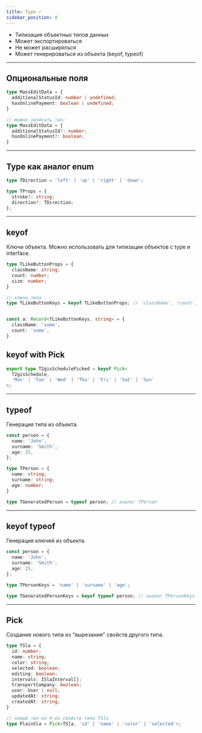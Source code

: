 ```yaml
---
title: Type ✓
sidebar_position: 8
---
```


- Типизация объектных типов данных
- Может экспортироваться
- Не может расширяться
- Может генерироваться из объекта (keyof, typeof)

---

## Опциональные поля

```ts
type MassEditData = {
  additionalStatusId: number | undefined;
  hasOnlinePayment: boolean | undefined;
}

// можно записать так:
type MassEditData = {
  additionalStatusId?: number;
  hasOnlinePayment?: boolean;
}
```

---

## Type как аналог enum

```ts
type TDirection = 'left' | 'up' | 'right' | 'down';

type TProps = {
  stroke?: string;
  direction?: TDirection;
};
```

---

## keyof 

Ключи объекта. Можно использовать для типизации объектов с type и interface.

```ts
type TLikeButtonProps = {
  className: string;
  count: number;
  size: number;
}

// ключи типа
type TLikeButtonKeys = keyof TLikeButtonProps; // 'className', 'count', 'size'


const a: Record<TLikeButtonKeys, string> = {
  className: 'some',
  count: 'some',
}
```

## keyof with Pick

```ts
export type T2gisSchedulePicked = keyof Pick<
  T2gisSchedule,
  'Mon' | 'Tue' | 'Wed' | 'Thu' | 'Fri' | 'Sat' | 'Sun'
>;
```

---

## typeof

Генерация типа из объекта.

```ts
const person = {
  name: 'John',
  surname: 'Smith',
  age: 25,
};

type TPerson = {
  name: string;
  surname: string;
  age: number;
}

type TGeneratedPerson = typeof person; // аналог TPerson
```

---

## keyof typeof

Генерация ключей из объекта.

```ts
const person = {
  name: 'John',
  surname: 'Smith',
  age: 25,
};

type TPersonKeys = 'name' | 'surname' | 'age';

type TGeneratedPersonKeys = keyof typeof person; // аналог TPersonKeys (ключи типа или интерфейса)
```

---

## Pick

Создание нового типа из "вырезания" свойств другого типа.

```ts
type TSla = {
  id: number;
  name: string;
  color: string;
  selected: boolean;
  editing: boolean;
  intervals: ISlaInterval[];
  transportCompany: boolean;
  user: User | null;
  updatedAt: string;
  createdAt: string;
}

// новый тип из 4-ех свойств типа TSla
type PlainSla = Pick<TSla, 'id' | 'name' | 'color' | 'selected'>;
```
